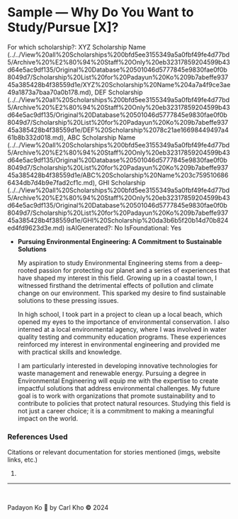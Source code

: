 # Sample — Why Do You Want to Study/Pursue [X]?

For which scholarship?: XYZ Scholarship Name (../../View%20all%20Scholarships%200bfd5ee3155349a5a0fbf49fe4d77bd5/Archive%20%E2%80%94%20Staff%20Only%20eb32317859204599b43d64e5ac9df135/Original%20Database%20501046d5777845e9830fae0f0b8049d7/Scholarship%20List%20for%20Padayun%20Ko%209b7abeffe93745a385428b4f38559d1e/XYZ%20Scholarship%20Name%204a7a4f9ce3ae49a1873a7baa70a0b178.md), DEF Scholarship (../../View%20all%20Scholarships%200bfd5ee3155349a5a0fbf49fe4d77bd5/Archive%20%E2%80%94%20Staff%20Only%20eb32317859204599b43d64e5ac9df135/Original%20Database%20501046d5777845e9830fae0f0b8049d7/Scholarship%20List%20for%20Padayun%20Ko%209b7abeffe93745a385428b4f38559d1e/DEF%20Scholarship%2078c21ae16698449497a461b8b332d018.md), ABC Scholarship Name (../../View%20all%20Scholarships%200bfd5ee3155349a5a0fbf49fe4d77bd5/Archive%20%E2%80%94%20Staff%20Only%20eb32317859204599b43d64e5ac9df135/Original%20Database%20501046d5777845e9830fae0f0b8049d7/Scholarship%20List%20for%20Padayun%20Ko%209b7abeffe93745a385428b4f38559d1e/ABC%20Scholarship%20Name%203c7595106866434db7d4b9e7fad2cf1c.md), GHI Scholarship (../../View%20all%20Scholarships%200bfd5ee3155349a5a0fbf49fe4d77bd5/Archive%20%E2%80%94%20Staff%20Only%20eb32317859204599b43d64e5ac9df135/Original%20Database%20501046d5777845e9830fae0f0b8049d7/Scholarship%20List%20for%20Padayun%20Ko%209b7abeffe93745a385428b4f38559d1e/GHI%20Scholarship%20da3b6b5f20b14d70b824ed4fd9623d3e.md)
isAIGenerated?: No
IsFoundational: Yes

- **Pursuing Environmental Engineering: A Commitment to Sustainable Solutions**
    
    My aspiration to study Environmental Engineering stems from a deep-rooted passion for protecting our planet and a series of experiences that have shaped my interest in this field. Growing up in a coastal town, I witnessed firsthand the detrimental effects of pollution and climate change on our environment. This sparked my desire to find sustainable solutions to these pressing issues.
    
    In high school, I took part in a project to clean up a local beach, which opened my eyes to the importance of environmental conservation. I also interned at a local environmental agency, where I was involved in water quality testing and community education programs. These experiences reinforced my interest in environmental engineering and provided me with practical skills and knowledge.
    
    I am particularly interested in developing innovative technologies for waste management and renewable energy. Pursuing a degree in Environmental Engineering will equip me with the expertise to create impactful solutions that address environmental challenges. My future goal is to work with organizations that promote sustainability and to contribute to policies that protect natural resources. Studying this field is not just a career choice; it is a commitment to making a meaningful impact on the world.
    

### References Used

Citations or relevant documentation for stories mentioned (imgs, website links, etc.)

1. 

---

‎ 

Padayon Ko 💖 by Carl Kho **©** 2024

‎